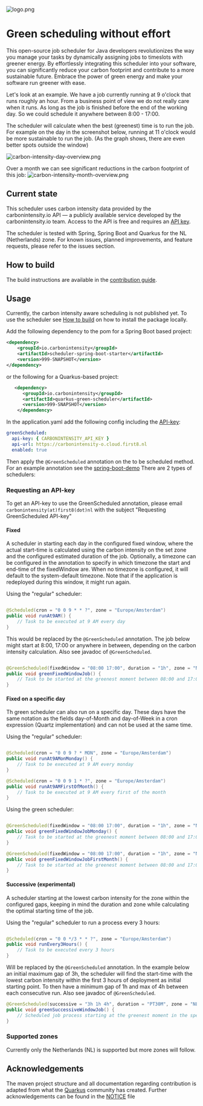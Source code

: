 ![logo.png](images/green-scheduler-logo.png)

# Green scheduling without effort

This open-source job scheduler for Java developers revolutionizes the way you manage your tasks by dynamically assigning jobs to timeslots with greener energy. By effortlessly integrating this scheduler into your software, you can significantly reduce your carbon footprint and contribute to a more sustainable future. Embrace the power of green energy and make your software run greener with ease.

Let's look at an example. We have a job currently running at 9 o'clock that runs roughly an hour. From a business point of view we do not really care when it runs. As long as the job is finished before the end of the working day. So we could schedule it anywhere between 8:00 - 17:00.

The scheduler will calculate when the best (greenest) time is to run the job. For example on the day in the screenshot below, running at 11 o'clock would be more sustainable to run the job. (As the graph shows, there are even better spots outside the window)

![carbon-intensity-day-overview.png](images/carbon-intensity-day-overview.png)

Over a month we can see significant reductions in the carbon footprint of this job:
![carbon-intensity-month-overview.png](images/carbon-intensity-month-overview.png)

## Current state

This scheduler uses carbon intensity data provided by the carbonintensity.io API — a publicly available service developed by the carbonintensity.io team. Access to the API is free and requires an [API key](#requesting-an-api-key).

The scheduler is tested with Spring, Spring Boot and Quarkus for the NL (Netherlands) zone. For known issues, planned improvements, and feature requests, please refer to the issues section.

## How to build

The build instructions are available in the [contribution guide](CONTRIBUTING.md).

## Usage

Currently, the carbon intensity aware scheduling is not published yet. To use the scheduler see [How to build](#how-to-build) on how to install the package locally.

Add the following dependency to the pom for a Spring Boot based project:
```xml
<dependency>
    <groupId>io.carbonintensity</groupId>
    <artifactId>scheduler-spring-boot-starter</artifactId>
    <version>999-SNAPSHOT</version>
</dependency>
```

or the following for a Quarkus-based project:
```xml
   <dependency>
      <groupId>io.carbonintensity</groupId>
      <artifactId>quarkus-green-scheduler</artifactId>
      <version>999-SNAPSHOT</version>
    </dependency>
```

In the application.yaml add the following config including the [API-key](#requesting-an-api-key):

```yaml
greenScheduled:
  api-key: { CARBONINTENSITY_API_KEY }
  api-url: https://carbonintensity-o.cloud.first8.nl
  enabled: true
```

Then apply the `@GreenScheduled` annotation on the to be scheduled method. For an example annotation see the [spring-boot-demo](https://github.com/carbonintensityio/green-scheduling-spring-boot-demo) There are 2 types of schedulers:

### Requesting an API-key

To get an API-key to use the GreenScheduled annotation, please email `carbonintensity(at)first8(dot)nl` with the subject "Requesting GreenScheduled API-key"

#### Fixed

A scheduler in starting each day in the configured fixed window, where the actual start-time is calculated using the carbon intensity on the set zone and the configured estimated duration of the job. Optionally, a timezone can be configured in the annotation to specify in which timezone the start and end-time of the fixedWindow are. When no timezone is configured, it will default to the system-default timezone. Note that if the application is redeployed during this window, it might run again.

Using the "regular" scheduler:

```java

@Scheduled(cron = "0 0 9 * * ?", zone = "Europe/Amsterdam")
public void runAt9AM() {
    // Task to be executed at 9 AM every day
}
```

This would be replaced by the `@GreenScheduled` annotation. The job below might start at 8:00, 17:00 or anywhere in between, depending on the carbon intensity calculation. Also see javadoc of `@GreenScheduled`.
```java

@GreenScheduled(fixedWindow = "08:00 17:00", duration = "1h", zone = "NL", timeZone = "Europe/Amsterdam")
public void greenFixedWindowJob() {
    // Task to be started at the greenest moment between 08:00 and 17:00
}
```

#### Fixed on a specific day

Th green scheduler can also run on a specific day. These days have the same notation as the fields day-of-Month and day-of-Week in a cron expression (Quartz implementation) and can not be used at the same time.  

Using the "regular" scheduler:

```java

@Scheduled(cron = "0 0 9 ? * MON", zone = "Europe/Amsterdam")
public void runAt9AMonMonday() {
    // Task to be executed at 9 AM every monday
}

@Scheduled(cron = "0 0 9 1 * ?", zone = "Europe/Amsterdam")
public void runAt9AMFirstOfMonth() {
    // Task to be executed at 9 AM every first of the month
}

```

Using the green scheduler:

```java

@GreenScheduled(fixedWindow = "08:00 17:00", duration = "1h", zone = "NL", timeZone = "Europe/Amsterdam", dayOfWeek= "MON")
public void greenFixedWindowJobMonday() {
    // Task to be started at the greenest moment between 08:00 and 17:00
}

@GreenScheduled(fixedWindow = "08:00 17:00", duration = "1h", zone = "NL", timeZone = "Europe/Amsterdam", dayOfMonth= "1")
public void greenFixedWindowJobFirstMonth() {
    // Task to be started at the greenest moment between 08:00 and 17:00
}
```

#### Successive (experimental)

A scheduler starting at the lowest carbon intensity for the zone within the configured gaps, keeping in mind the duration and zone while calculating the optimal starting time of the job.

Using the "regular" scheduler to run a process every 3 hours:
```java

@Scheduled(cron = "0 0 */3 * * ?", zone = "Europe/Amsterdam")
public void runEvery3Hours() {
    // Task to be executed every 3 hours
}
```

Will be replaced by the `@GreenScheduled` annotation. In the example below an initial maximum gap of 3h, the scheduler will find the start-time with the lowest carbon intensity within the first 3 hours of deployment as initial starting point. To then have a minimum gap of 1h and max of 4h between each consecutive run. Also see javadoc of `@GreenScheduled`.

```java
@GreenScheduled(successive = "3h 1h 4h", duration = "PT30M", zone = "NL")
public void greenSuccessiveWindowJob() {
    // Scheduled job process starting at the greenest moment in the specified window
}
```

### Supported zones
Currently only the Netherlands (NL) is supported but more zones will follow.

## Acknowledgements

The maven project structure and all documentation regarding contribution is adapted from
what the [Quarkus](https://github.com/quarkusio/quarkus) community has created. Further acknowledgements can be found in the [NOTICE](NOTICE) file
